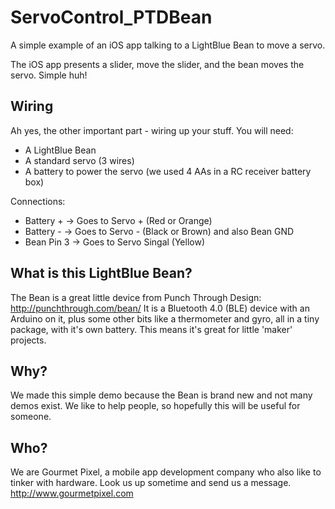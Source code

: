 ServoControl_PTDBean
====================

A simple example of an iOS app talking to a LightBlue Bean to move a servo.

The iOS app presents a slider, move the slider, and the bean moves the servo.  Simple huh!

Wiring
------
Ah yes, the other important part - wiring up your stuff.  You will need:

- A LightBlue Bean
- A standard servo (3 wires)
- A battery to power the servo (we used 4 AAs in a RC receiver battery box)

Connections:
- Battery + -> Goes to Servo + (Red or Orange)
- Battery - -> Goes to Servo - (Black or Brown) and also Bean GND
- Bean Pin 3 -> Goes to Servo Singal (Yellow)

What is this LightBlue Bean?
----------------------------
The Bean is a great little device from Punch Through Design: http://punchthrough.com/bean/
It is a Bluetooth 4.0 (BLE) device with an Arduino on it, plus some other bits like a thermometer and gyro, all in a tiny package, with it's own battery.  This means it's great for little 'maker' projects.

Why?
----
We made this simple demo because the Bean is brand new and not many demos exist.  We like to help people, so hopefully this will be useful for someone.

Who?
----
We are Gourmet Pixel, a mobile app development company who also like to tinker with hardware.  Look us up sometime and send us a message.
http://www.gourmetpixel.com
